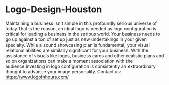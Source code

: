 # Logo-Design-Houston
Maintaining a business isn't simple in this profoundly serious universe of today.That is the reason, an ideal logo is needed as logo configuration is critical for leading a business in the serious world. Your business needs to go up against a ton of set up just as new undertakings in your given specialty. While a sound showcasing plan is fundamental, your visual relational abilities are similarly significant for your business. With the assistance of visuals like logos, business cards and other realistic plans and so on organizations can make a moment association with the audience.Investing in logo configuration is consistently an extraordinary thought to advance your image personality. Contact us: https://www.logoinhours.com/
